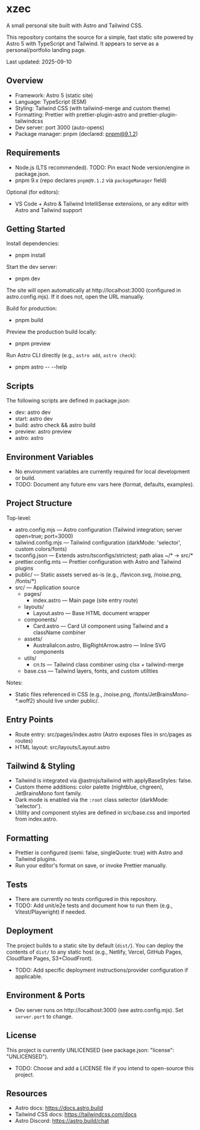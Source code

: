 # xzec

A small personal site built with Astro and Tailwind CSS.

This repository contains the source for a simple, fast static site powered by Astro 5 with TypeScript and Tailwind. It appears to serve as a personal/portfolio landing page.

Last updated: 2025-09-10

## Overview

- Framework: Astro 5 (static site)
- Language: TypeScript (ESM)
- Styling: Tailwind CSS (with tailwind-merge and custom theme)
- Formatting: Prettier with prettier-plugin-astro and prettier-plugin-tailwindcss
- Dev server: port 3000 (auto-opens)
- Package manager: pnpm (declared: pnpm@9.1.2)

## Requirements

- Node.js (LTS recommended). TODO: Pin exact Node version/engine in package.json.
- pnpm 9.x (repo declares `pnpm@9.1.2` via `packageManager` field)

Optional (for editors):
- VS Code + Astro & Tailwind IntelliSense extensions, or any editor with Astro and Tailwind support

## Getting Started

Install dependencies:

- pnpm install

Start the dev server:

- pnpm dev

The site will open automatically at http://localhost:3000 (configured in astro.config.mjs). If it does not, open the URL manually.

Build for production:

- pnpm build

Preview the production build locally:

- pnpm preview

Run Astro CLI directly (e.g., `astro add`, `astro check`):

- pnpm astro -- --help

## Scripts

The following scripts are defined in package.json:

- dev: astro dev
- start: astro dev
- build: astro check && astro build
- preview: astro preview
- astro: astro

## Environment Variables

- No environment variables are currently required for local development or build.
- TODO: Document any future env vars here (format, defaults, examples).

## Project Structure

Top-level:

- astro.config.mjs — Astro configuration (Tailwind integration; server open=true; port=3000)
- tailwind.config.mjs — Tailwind configuration (darkMode: 'selector', custom colors/fonts)
- tsconfig.json — Extends astro/tsconfigs/strictest; path alias ~/* → src/*
- prettier.config.mts — Prettier configuration with Astro and Tailwind plugins
- public/ — Static assets served as-is (e.g., /favicon.svg, /noise.png, /fonts/*)
- src/ — Application source
  - pages/
    - index.astro — Main page (site entry route)
  - layouts/
    - Layout.astro — Base HTML document wrapper
  - components/
    - Card.astro — Card UI component using Tailwind and a className combiner
  - assets/
    - AustraliaIcon.astro, BigRightArrow.astro — Inline SVG components
  - utils/
    - cn.ts — Tailwind class combiner using clsx + tailwind-merge
  - base.css — Tailwind layers, fonts, and custom utilities

Notes:
- Static files referenced in CSS (e.g., /noise.png, /fonts/JetBrainsMono-*.woff2) should live under public/.

## Entry Points

- Route entry: src/pages/index.astro (Astro exposes files in src/pages as routes)
- HTML layout: src/layouts/Layout.astro

## Tailwind & Styling

- Tailwind is integrated via @astrojs/tailwind with applyBaseStyles: false.
- Custom theme additions: color palette (nightblue, chgreen), JetBrainsMono font family.
- Dark mode is enabled via the `:root` class selector (darkMode: 'selector').
- Utility and component styles are defined in src/base.css and imported from index.astro.

## Formatting

- Prettier is configured (semi: false, singleQuote: true) with Astro and Tailwind plugins.
- Run your editor's format on save, or invoke Prettier manually.

## Tests

- There are currently no tests configured in this repository.
- TODO: Add unit/e2e tests and document how to run them (e.g., Vitest/Playwright) if needed.

## Deployment

The project builds to a static site by default (`dist/`). You can deploy the contents of `dist/` to any static host (e.g., Netlify, Vercel, GitHub Pages, Cloudflare Pages, S3+CloudFront).

- TODO: Add specific deployment instructions/provider configuration if applicable.

## Environment & Ports

- Dev server runs on http://localhost:3000 (see astro.config.mjs). Set `server.port` to change.

## License

This project is currently UNLICENSED (see package.json: "license": "UNLICENSED").

- TODO: Choose and add a LICENSE file if you intend to open-source this project.

## Resources

- Astro docs: https://docs.astro.build
- Tailwind CSS docs: https://tailwindcss.com/docs
- Astro Discord: https://astro.build/chat
